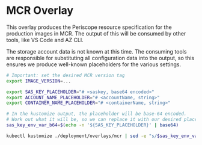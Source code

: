 # MCR Overlay

This overlay produces the Periscope resource specification for the production images in MCR. The output of this will be consumed by other tools, like VS Code and AZ CLI.

The storage account data is not known at this time. The consuming tools are responsible for substituting all configuration data into the output, so this ensures we produce well-known placeholders for the various settings.

```sh
# Important: set the desired MCR version tag
export IMAGE_VERSION=...

export SAS_KEY_PLACEHOLDER="# <saskey, base64 encoded>"
export ACCOUNT_NAME_PLACEHOLDER="# <accountName, string>"
export CONTAINER_NAME_PLACEHOLDER="# <containerName, string>"

# In the kustomize output, the placeholder will be base-64 encoded.
# Work out what it will be, so we can replace it with our desired placeholder.
sas_key_env_var_b64=$(echo -n '${SAS_KEY_PLACEHOLDER}' | base64)

kubectl kustomize ./deployment/overlays/mcr | sed -e "s/$sas_key_env_var_b64/$sas_key_placeholder/g" | envsubst
```
